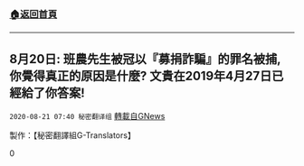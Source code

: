 ###  [:house:返回首頁](https://github.com/ourhimalayas/txt)
---

## 8月20日: 班農先生被冠以『募捐詐騙』的罪名被捕, 你覺得真正的原因是什麼? 文貴在2019年4月27日已經給了你答案!
`2020-08-21 07:40 秘密翻译组` [轉載自GNews](https://gnews.org/zh-hant/309653/)

製作：【秘密翻譯組G-Translators】

0
